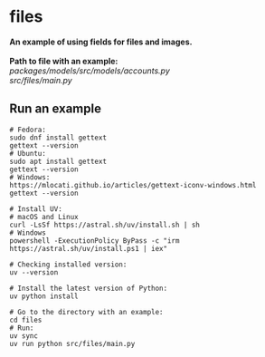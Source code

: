 # files

**An example of using fields for files and images.**
<br>
<br>
**Path to file with an example:**
<br>
_packages/models/src/models/accounts.py_
<br>
_src/files/main.py_

## Run an example

```shell
# Fedora:
sudo dnf install gettext
gettext --version
# Ubuntu:
sudo apt install gettext
gettext --version
# Windows:
https://mlocati.github.io/articles/gettext-iconv-windows.html
gettext --version

# Install UV:
# macOS and Linux
curl -LsSf https://astral.sh/uv/install.sh | sh
# Windows
powershell -ExecutionPolicy ByPass -c "irm https://astral.sh/uv/install.ps1 | iex"

# Checking installed version:
uv --version

# Install the latest version of Python:
uv python install

# Go to the directory with an example:
cd files
# Run:
uv sync
uv run python src/files/main.py
```
